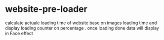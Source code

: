 website-pre-loader
==================
calculate actuale loading time of website base on images loading time and display loading counter on percentage .
once loading done data will display in Face effect
